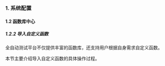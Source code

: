 ### 1. 系统配置

#### 1.2 函数库中心

##### 1.2.2 导入自定义函数

全自动测试平台不仅提供丰富的函数库，还支持用户根据自身需求自定义函数。

本节主要介绍导入自定义函数的具体操作过程。
